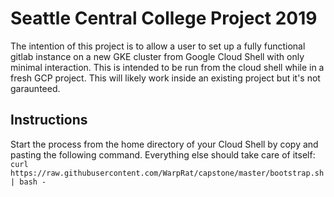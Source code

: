 # Seattle Central College Project 2019
The intention of this project is to allow a user to set up a fully functional gitlab instance on a new GKE cluster from Google Cloud Shell with only minimal interaction. This is intended to be run from the cloud shell while in a fresh GCP project. This will likely work inside an existing project but it's not garaunteed.

## Instructions
Start the process from the home directory of your Cloud Shell by copy and pasting the following command. Everything else should take care of itself:
`curl https://raw.githubusercontent.com/WarpRat/capstone/master/bootstrap.sh | bash -`
